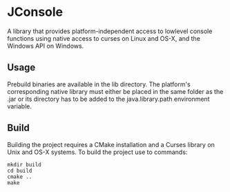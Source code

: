 # JConsole

A library that provides platform-independent access to lowlevel console functions using native access to curses on Linux and OS-X, and the Windows API on Windows.

## Usage

Prebuild binaries are available in the lib directory. The platform's corresponding native library must either be placed in the same folder as the .jar or its directory has to be added to the java.library.path environment variable.

## Build

Building the project requires a CMake installation and a Curses library on Unix and OS-X systems. To build the project use to commands:
```
mkdir build
cd build
cmake ..
make
```
